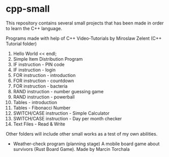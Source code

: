 # cpp-small
This repository contains several small projects that has been made in order to learn the C++ language.

Programs made with help of C++ Video-Tutorials by Miroslaw Zelent (C++ Tutorial folder)
1. Hello World << endl;
2. Simple Item Distribution Program
3. IF instruction - PIN code
4. IF instruction - login
5. FOR instruction - introduction
6. FOR instruction - countdown
7. FOR instruction - bacteria
8. RAND instruction - number guessing game
9. RAND instruction - powerball
10. Tables - introduction
11. Tables - Fibonacci Number
12. SWITCH/CASE instruction - Simple Calculator
13. SWITCH/CASE instruction - Day per month checker
14. Text Files - Read & Write

Other folders will include other small works as a test of my own abilities.
- Weather-check program
(planning stage) A mobile board game about survivors (Rust Board Game).
Made by Marcin Torchala
